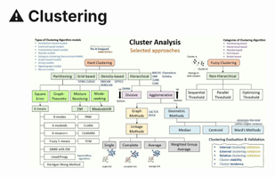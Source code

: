 # ⚠ Clustering

<figure><img src="../.gitbook/assets/image.png" alt=""><figcaption></figcaption></figure>
